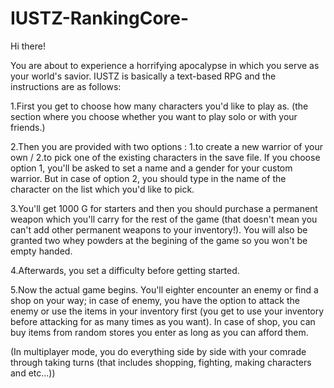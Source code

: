 # IUSTZ-RankingCore-
Hi there!

You are about to experience a horrifying apocalypse in which you serve as your world's savior.
IUSTZ is basically a text-based RPG and the instructions are as follows:

1.First you get to choose how many characters you'd like to play as. (the section where you choose whether you want to play solo or with your friends.)

2.Then you are provided with two options : 1.to create a new warrior of your own / 2.to pick one of the existing characters in the save file. If you choose option 1, you'll be asked to set a name and a gender for your custom warrior. But in case of option 2, you should type in the name of the character on the list which you'd like to pick.

3.You'll get 1000 G for starters and then you should purchase a permanent weapon which you'll carry for the rest of the game (that doesn't mean you can't add other permanent weapons to your inventory!). You will also be granted two whey powders at the begining of the game so you won't be empty handed.

4.Afterwards, you set a difficulty before getting started.

5.Now the actual game begins. You'll eighter encounter an enemy or find a shop on your way; in case of enemy, you have the option to attack the enemy or use the items in your inventory first (you get to use your inventory before attacking for as many times as you want). In case of shop, you can buy items from random stores you enter as long as you can afford them.

(In multiplayer mode, you do everything side by side with your comrade through taking turns (that includes shopping, fighting, making characters and etc...))
